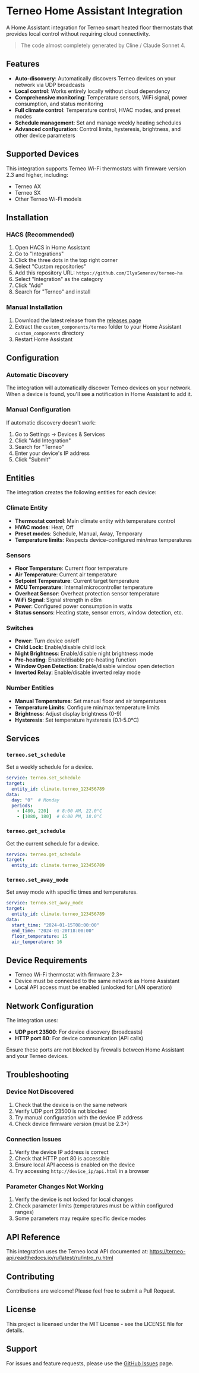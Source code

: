 # Terneo Home Assistant Integration

A Home Assistant integration for Terneo smart heated floor thermostats that provides local control without requiring cloud connectivity.

> The code almost completely generated by Cline / Claude Sonnet 4.

## Features

- **Auto-discovery**: Automatically discovers Terneo devices on your network via UDP broadcasts
- **Local control**: Works entirely locally without cloud dependency
- **Comprehensive monitoring**: Temperature sensors, WiFi signal, power consumption, and status monitoring
- **Full climate control**: Temperature control, HVAC modes, and preset modes
- **Schedule management**: Set and manage weekly heating schedules
- **Advanced configuration**: Control limits, hysteresis, brightness, and other device parameters

## Supported Devices

This integration supports Terneo Wi-Fi thermostats with firmware version 2.3 and higher, including:

- Terneo AX
- Terneo SX
- Other Terneo Wi-Fi models

## Installation

### HACS (Recommended)

1. Open HACS in Home Assistant
2. Go to "Integrations"
3. Click the three dots in the top right corner
4. Select "Custom repositories"
5. Add this repository URL: `https://github.com/IlyaSemenov/terneo-ha`
6. Select "Integration" as the category
7. Click "Add"
8. Search for "Terneo" and install

### Manual Installation

1. Download the latest release from the [releases page](https://github.com/IlyaSemenov/terneo-ha/releases)
2. Extract the `custom_components/terneo` folder to your Home Assistant `custom_components` directory
3. Restart Home Assistant

## Configuration

### Automatic Discovery

The integration will automatically discover Terneo devices on your network. When a device is found, you'll see a notification in Home Assistant to add it.

### Manual Configuration

If automatic discovery doesn't work:

1. Go to Settings → Devices & Services
2. Click "Add Integration"
3. Search for "Terneo"
4. Enter your device's IP address
5. Click "Submit"

## Entities

The integration creates the following entities for each device:

### Climate Entity

- **Thermostat control**: Main climate entity with temperature control
- **HVAC modes**: Heat, Off
- **Preset modes**: Schedule, Manual, Away, Temporary
- **Temperature limits**: Respects device-configured min/max temperatures

### Sensors

- **Floor Temperature**: Current floor temperature
- **Air Temperature**: Current air temperature
- **Setpoint Temperature**: Current target temperature
- **MCU Temperature**: Internal microcontroller temperature
- **Overheat Sensor**: Overheat protection sensor temperature
- **WiFi Signal**: Signal strength in dBm
- **Power**: Configured power consumption in watts
- **Status sensors**: Heating state, sensor errors, window detection, etc.

### Switches

- **Power**: Turn device on/off
- **Child Lock**: Enable/disable child lock
- **Night Brightness**: Enable/disable night brightness mode
- **Pre-heating**: Enable/disable pre-heating function
- **Window Open Detection**: Enable/disable window open detection
- **Inverted Relay**: Enable/disable inverted relay mode

### Number Entities

- **Manual Temperatures**: Set manual floor and air temperatures
- **Temperature Limits**: Configure min/max temperature limits
- **Brightness**: Adjust display brightness (0-9)
- **Hysteresis**: Set temperature hysteresis (0.1-5.0°C)

## Services

### `terneo.set_schedule`

Set a weekly schedule for a device.

```yaml
service: terneo.set_schedule
target:
  entity_id: climate.terneo_123456789
data:
  day: "0"  # Monday
  periods:
    - [480, 220]   # 8:00 AM, 22.0°C
    - [1080, 180]  # 6:00 PM, 18.0°C
```

### `terneo.get_schedule`

Get the current schedule for a device.

```yaml
service: terneo.get_schedule
target:
  entity_id: climate.terneo_123456789
```

### `terneo.set_away_mode`

Set away mode with specific times and temperatures.

```yaml
service: terneo.set_away_mode
target:
  entity_id: climate.terneo_123456789
data:
  start_time: "2024-01-15T08:00:00"
  end_time: "2024-01-20T18:00:00"
  floor_temperature: 15
  air_temperature: 16
```

## Device Requirements

- Terneo Wi-Fi thermostat with firmware 2.3+
- Device must be connected to the same network as Home Assistant
- Local API access must be enabled (unlocked for LAN operation)

## Network Configuration

The integration uses:

- **UDP port 23500**: For device discovery (broadcasts)
- **HTTP port 80**: For device communication (API calls)

Ensure these ports are not blocked by firewalls between Home Assistant and your Terneo devices.

## Troubleshooting

### Device Not Discovered

1. Check that the device is on the same network
2. Verify UDP port 23500 is not blocked
3. Try manual configuration with the device IP address
4. Check device firmware version (must be 2.3+)

### Connection Issues

1. Verify the device IP address is correct
2. Check that HTTP port 80 is accessible
3. Ensure local API access is enabled on the device
4. Try accessing `http://device_ip/api.html` in a browser

### Parameter Changes Not Working

1. Verify the device is not locked for local changes
2. Check parameter limits (temperatures must be within configured ranges)
3. Some parameters may require specific device modes

## API Reference

This integration uses the Terneo local API documented at:
<https://terneo-api.readthedocs.io/ru/latest/ru/intro_ru.html>

## Contributing

Contributions are welcome! Please feel free to submit a Pull Request.

## License

This project is licensed under the MIT License - see the LICENSE file for details.

## Support

For issues and feature requests, please use the [GitHub Issues](https://github.com/IlyaSemenov/terneo-ha/issues) page.
